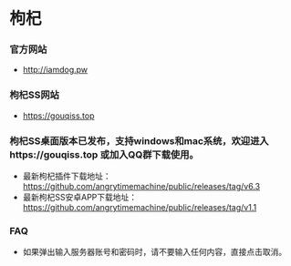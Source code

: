 # 枸杞

### 官方网站
- http://iamdog.pw

### 枸杞SS网站
- https://gouqiss.top

### 枸杞SS桌面版本已发布，支持windows和mac系统，欢迎进入https://gouqiss.top 或加入QQ群下载使用。

- 最新枸杞插件下载地址：https://github.com/angrytimemachine/public/releases/tag/v6.3
- 最新枸杞SS安卓APP下载地址：https://github.com/angrytimemachine/public/releases/tag/v1.1

### FAQ

- 如果弹出输入服务器账号和密码时，请不要输入任何内容，直接点击取消。
